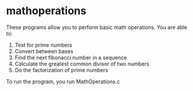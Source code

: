 # mathoperations

These programs allow you to perform basic math operations. You are able to:

1. Test for prime numbers
2. Convert between bases
3. Find the next fibonacci number in a sequence
4. Calculate the greatest common divisor of two numbers
5. Do the factorization of prime numbers

To run the program, you run MathOperations.c
